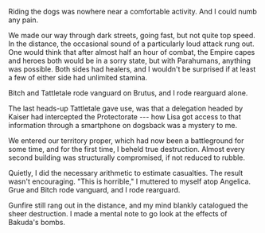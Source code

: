 Riding the dogs was nowhere near a comfortable activity. And I could numb any pain. 

We made our way through dark streets, going fast, but not quite top speed. In the distance, the 
occasional sound of a particularly loud attack rung out. One would think that after almost half an hour of combat, 
the Empire capes and heroes both would be in a sorry state, but with Parahumans, anything was possible. Both sides had healers,
and I wouldn't be surprised if at least a few of either side had unlimited stamina.

Bitch and Tattletale rode vanguard on Brutus, and I rode rearguard alone.

The last heads-up Tattletale gave use, was that a delegation headed by Kaiser had
intercepted the Protectorate --- how Lisa got access to that information through a smartphone on dogsback was a mystery to me.

We entered our territory proper, which had now been a battleground for some time, and for the first time, I beheld 
true destruction. Almost every second building was structurally compromised, if not reduced to rubble.

Quietly, I did the necessary arithmetic to estimate casualties. The result wasn't encouraging. "This is horrible," I muttered to 
myself atop Angelica. Grue and Bitch rode vanguard, and I rode rearguard.

Gunfire still rang out in the distance, and my mind blankly catalogued the sheer destruction. I made
a mental note to go look at the effects of Bakuda's bombs.
